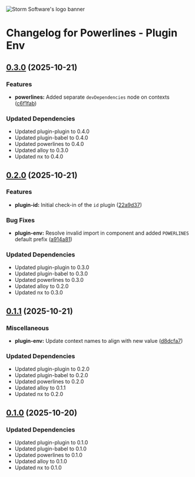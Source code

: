 ![Storm Software's logo banner](https://public.storm-cdn.com/brand-banner.png)

# Changelog for Powerlines - Plugin Env

## [0.3.0](https://github.com/storm-software/powerlines/releases/tag/plugin-env%400.3.0) (2025-10-21)

### Features

- **powerlines:** Added separate `devDependencies` node on contexts
  ([c6f1fab](https://github.com/storm-software/powerlines/commit/c6f1fab))

### Updated Dependencies

- Updated plugin-plugin to 0.4.0
- Updated plugin-babel to 0.4.0
- Updated powerlines to 0.4.0
- Updated alloy to 0.3.0
- Updated nx to 0.4.0

## [0.2.0](https://github.com/storm-software/powerlines/releases/tag/plugin-env%400.2.0) (2025-10-21)

### Features

- **plugin-id:** Initial check-in of the `id` plugin
  ([22a9d37](https://github.com/storm-software/powerlines/commit/22a9d37))

### Bug Fixes

- **plugin-env:** Resolve invalid import in component and added `POWERLINES`
  default prefix
  ([a914a81](https://github.com/storm-software/powerlines/commit/a914a81))

### Updated Dependencies

- Updated plugin-plugin to 0.3.0
- Updated plugin-babel to 0.3.0
- Updated powerlines to 0.3.0
- Updated alloy to 0.2.0
- Updated nx to 0.3.0

## [0.1.1](https://github.com/storm-software/powerlines/releases/tag/plugin-env%400.1.1) (2025-10-21)

### Miscellaneous

- **plugin-env:** Update context names to align with new value
  ([d8dcfa7](https://github.com/storm-software/powerlines/commit/d8dcfa7))

### Updated Dependencies

- Updated plugin-plugin to 0.2.0
- Updated plugin-babel to 0.2.0
- Updated powerlines to 0.2.0
- Updated alloy to 0.1.1
- Updated nx to 0.2.0

## [0.1.0](https://github.com/storm-software/powerlines/releases/tag/plugin-env%400.1.0) (2025-10-20)

### Updated Dependencies

- Updated plugin-plugin to 0.1.0
- Updated plugin-babel to 0.1.0
- Updated powerlines to 0.1.0
- Updated alloy to 0.1.0
- Updated nx to 0.1.0
